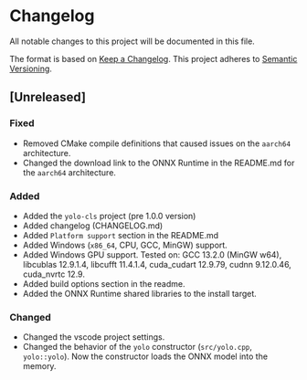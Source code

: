 # Changelog
All notable changes to this project will be documented in this file.

The format is based on [Keep a Changelog](https://keepachangelog.com/en/1.1.0/).
This project adheres to [Semantic Versioning](https://semver.org/spec/v2.0.0.html).

## [Unreleased]
### Fixed
- Removed CMake compile definitions that caused issues on the `aarch64` architecture.
- Changed the download link to the ONNX Runtime in the README.md for the `aarch64` architecture.

### Added
- Added the `yolo-cls` project (pre 1.0.0 version)
- Added changelog (CHANGELOG.md)
- Added `Platform support` section in the README.md
- Added Windows (`x86_64`, CPU, GCC, MinGW) support.
- Added Windows GPU support. Tested on: GCC 13.2.0 (MinGW w64), libcublas 12.9.1.4,
  libcufft 11.4.1.4, cuda_cudart 12.9.79, cudnn 9.12.0.46, cuda_nvrtc 12.9.
- Added build options section in the readme.
- Added the ONNX Runtime shared libraries to the install target.

### Changed
- Changed the vscode project settings.
- Changed the behavior of the `yolo` constructor (`src/yolo.cpp`, `yolo::yolo`).
  Now the constructor loads the ONNX model into the memory.
